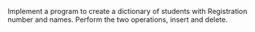 Implement a program to create a dictionary of students with Registration number and names. Perform the two operations, insert and delete. 